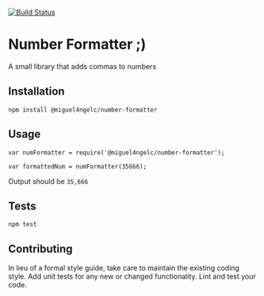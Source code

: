 [![Build Status](https://travis-ci.org/miguel4ngelc/number-formatter.svg?branch=master)](https://travis-ci.org/miguel4ngelc/number-formatter)

Number Formatter ;)
=========

A small library that adds commas to numbers

## Installation

  `npm install @miguel4ngelc/number-formatter`

## Usage

    var numFormatter = require('@miguel4ngelc/number-formatter');

    var formattedNum = numFormatter(35666);
  
  
  Output should be `35,666`


## Tests

  `npm test`

## Contributing

In lieu of a formal style guide, take care to maintain the existing coding style. Add unit tests for any new or changed functionality. Lint and test your code.
